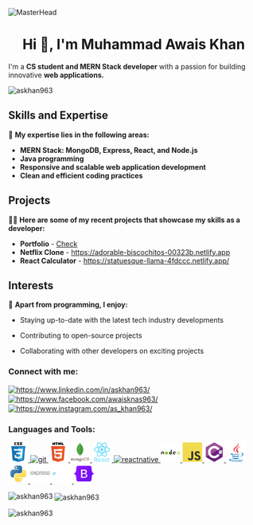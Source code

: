 <!---
- 👋 Hi, I’m @askhan963
- 👀 I’m interested in ...
- 🌱 I’m currently learning ...
- 💞️ I’m looking to collaborate on ...
- 📫 How to reach me ...


askhan963/askhan963 is a ✨ special ✨ repository because its `README.md` (this file) appears on your GitHub profile.
You can click the Preview link to take a look at your changes.
--->
![MasterHead](https://camo.githubusercontent.com/56362def1bbc81d47e30e00d1f680d6698e05f1175c47957ef4a058ff3a840d5/68747470733a2f2f6c66736f6c7574696f6e732e6e65742f77702d636f6e74656e742f75706c6f6164732f323032312f31322f46756c6c2d537461636b2d446576656c6f706d656e742d46656174757265642d496d6167652d4c6576656c466976652d536f6c7574696f6e732e676966)
<h1 align="center">Hi 👋, I'm Muhammad Awais Khan</h1>

I'm a **CS student and MERN Stack developer** with a passion for building innovative **web applications.** 
<p align="left"> <img src="https://komarev.com/ghpvc/?username=askhan963&label=Profile%20views&color=0e75b6&style=flat" alt="askhan963" /> </p>

## Skills and Expertise
🚀 **My expertise lies in the following areas:**

- **MERN Stack: MongoDB, Express, React, and Node.js**
-  **Java programming** 
- **Responsive and scalable web application development** 
- **Clean and efficient coding practices**

## Projects
👨‍💻 **Here are some of my recent projects that showcase my skills as a developer:**

- **Portfolio** - [Check](https://awaiskhanniazi.netlify.app/)
- **Netflix Clone** - https://adorable-biscochitos-00323b.netlify.app
- **React Calculator** - https://statuesque-llama-4fdccc.netlify.app/
## Interests
🌟 **Apart from programming, I enjoy:**

- Staying up-to-date with the latest tech industry developments
+ Contributing to open-source projects
* Collaborating with other developers on exciting projects

 <h3 align="left">Connect with me:</h3>
<p align="left">
<a href="https://www.linkedin.com/in/askhan963/" target="blank"><img align="center" src="https://raw.githubusercontent.com/rahuldkjain/github-profile-readme-generator/master/src/images/icons/Social/linked-in-alt.svg" alt="https://www.linkedin.com/in/askhan963/" height="30" width="40" /></a>
<a href="https://www.facebook.com/awaisknas963/" target="blank"><img align="center" src="https://raw.githubusercontent.com/rahuldkjain/github-profile-readme-generator/master/src/images/icons/Social/facebook.svg" alt="https://www.facebook.com/awaisknas963/" height="30" width="40" /></a>
<a href="https://www.instagram.com/as_khan963/" target="blank"><img align="center" src="https://raw.githubusercontent.com/rahuldkjain/github-profile-readme-generator/master/src/images/icons/Social/instagram.svg" alt="https://www.instagram.com/as_khan963/" height="30" width="40" /></a>
</p>

<h3 align="left">Languages and Tools:</h3>
<p align="left"> 
    <!-- CSS3 -->
    <a href="https://www.w3schools.com/css/" target="_blank" rel="noreferrer"> 
        <img src="https://raw.githubusercontent.com/devicons/devicon/master/icons/css3/css3-original-wordmark.svg" alt="css3" width="40" height="40"/> 
    </a> 
    <!-- Git -->
    <a href="https://git-scm.com/" target="_blank" rel="noreferrer"> 
        <img src="https://www.vectorlogo.zone/logos/git-scm/git-scm-icon.svg" alt="git" width="40" height="40"/> 
    </a> 
    <!-- HTML5 -->
    <a href="https://www.w3.org/html/" target="_blank" rel="noreferrer"> 
        <img src="https://raw.githubusercontent.com/devicons/devicon/master/icons/html5/html5-original-wordmark.svg" alt="html5" width="40" height="40"/> 
    </a> 
    <!-- MongoDB -->
    <a href="https://www.mongodb.com/" target="_blank" rel="noreferrer"> 
        <img src="https://raw.githubusercontent.com/devicons/devicon/master/icons/mongodb/mongodb-original-wordmark.svg" alt="mongodb" width="40" height="40"/> 
    </a> 
    <!-- React -->
    <a href="https://reactjs.org/" target="_blank" rel="noreferrer"> 
        <img src="https://raw.githubusercontent.com/devicons/devicon/master/icons/react/react-original-wordmark.svg" alt="react" width="40" height="40"/> 
    </a>
    <!-- React Native -->
    <a href="https://reactnative.dev/" target="_blank" rel="noreferrer"> 
        <img src="https://reactnative.dev/img/header_logo.svg" alt="reactnative" width="40" height="40"/> 
    </a>
    <!-- Node.js -->
    <a href="https://nodejs.org/" target="_blank" rel="noreferrer"> 
        <img src="https://raw.githubusercontent.com/devicons/devicon/master/icons/nodejs/nodejs-original-wordmark.svg" alt="nodejs" width="40" height="40"/> 
    </a>
    <!-- JavaScript -->
    <a href="https://developer.mozilla.org/en-US/docs/Web/JavaScript" target="_blank" rel="noreferrer"> 
        <img src="https://raw.githubusercontent.com/devicons/devicon/master/icons/javascript/javascript-original.svg" alt="javascript" width="40" height="40"/> 
    </a>
    <!-- C# -->
    <a href="https://docs.microsoft.com/en-us/dotnet/csharp/" target="_blank" rel="noreferrer"> 
        <img src="https://raw.githubusercontent.com/devicons/devicon/master/icons/csharp/csharp-original.svg" alt="csharp" width="40" height="40"/> 
    </a>
    <!-- Java -->
    <a href="https://www.java.com/" target="_blank" rel="noreferrer"> 
        <img src="https://raw.githubusercontent.com/devicons/devicon/master/icons/java/java-original.svg" alt="java" width="40" height="40"/> 
    </a>
    <!-- Python -->
    <a href="https://www.python.org/" target="_blank" rel="noreferrer"> 
        <img src="https://raw.githubusercontent.com/devicons/devicon/master/icons/python/python-original.svg" alt="python" width="40" height="40"/> 
    </a>
    <!-- Express.js -->
    <a href="https://expressjs.com/" target="_blank" rel="noreferrer"> 
        <img src="https://raw.githubusercontent.com/devicons/devicon/master/icons/express/express-original-wordmark.svg" alt="express" width="40" height="40"/> 
    </a>
    <!-- Tailwind CSS -->
    <a href="https://tailwindcss.com/" target="_blank" rel="noreferrer"> 
        <img src="https://raw.githubusercontent.com/devicons/devicon/master/icons/tailwindcss/tailwindcss-original-wordmark.svg" alt="tailwindcss" width="40" height="40"/> 
    </a>
    <!-- Bootstrap -->
    <a href="https://getbootstrap.com/" target="_blank" rel="noreferrer"> 
        <img src="https://raw.githubusercontent.com/devicons/devicon/master/icons/bootstrap/bootstrap-original.svg" alt="bootstrap" width="40" height="40"/> 
    </a>
</p>



<p><img align="left" src="https://github-readme-stats.vercel.app/api/top-langs?username=askhan963&show_icons=true&locale=en&layout=compact" alt="askhan963" /></p>

<p>&nbsp;<img align="center" src="https://github-readme-stats.vercel.app/api?username=askhan963&show_icons=true&locale=en" alt="askhan963" /></p>

<p><img align="center" src="https://github-readme-streak-stats.herokuapp.com/?user=askhan963&" alt="askhan963" /></p>
